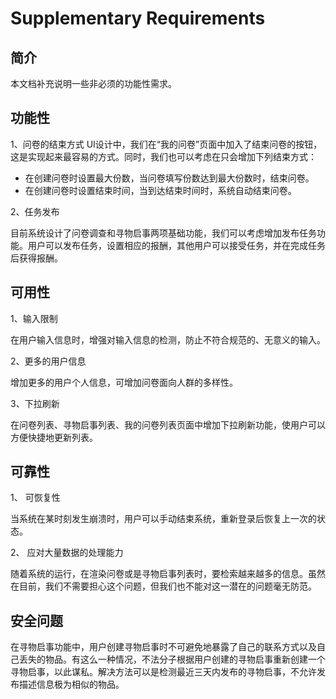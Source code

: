 # Supplementary Requirements

## 简介
本文档补充说明一些非必须的功能性需求。

## 功能性
1、问卷的结束方式
  UI设计中，我们在“我的问卷”页面中加入了结束问卷的按钮，这是实现起来最容易的方式。同时，我们也可以考虑在只会增加下列结束方式：
  * 在创建问卷时设置最大份数，当问卷填写份数达到最大份数时，结束问卷。
  * 在创建问卷时设置结束时间，当到达结束时间时，系统自动结束问卷。
  
2、任务发布

目前系统设计了问卷调查和寻物启事两项基础功能，我们可以考虑增加发布任务功能。用户可以发布任务，设置相应的报酬，其他用户可以接受任务，并在完成任务后获得报酬。
  
## 可用性
1、输入限制

  在用户输入信息时，增强对输入信息的检测，防止不符合规范的、无意义的输入。

2、更多的用户信息

  增加更多的用户个人信息，可增加问卷面向人群的多样性。

3、下拉刷新

  在问卷列表、寻物启事列表、我的问卷列表页面中增加下拉刷新功能，使用户可以方便快捷地更新列表。
  
## 可靠性
1、 可恢复性
 
当系统在某时刻发生崩溃时，用户可以手动结束系统，重新登录后恢复上一次的状态。

2、 应对大量数据的处理能力

随着系统的运行，在渲染问卷或是寻物启事列表时，要检索越来越多的信息。虽然在目前，我们不需要担心这个问题，但我们也不能对这一潜在的问题毫无防范。

## 安全问题
在寻物启事功能中，用户创建寻物启事时不可避免地暴露了自己的联系方式以及自己丢失的物品。有这么一种情况，不法分子根据用户创建的寻物启事重新创建一个寻物启事，以此谋私。解决方法可以是检测最近三天内发布的寻物启事，不允许发布描述信息极为相似的物品。
